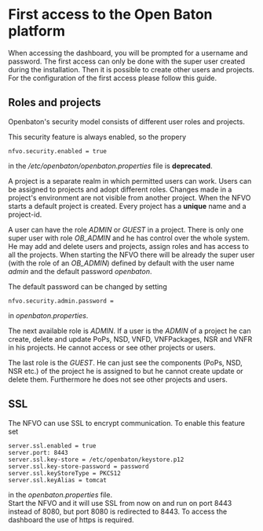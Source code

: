 # First access to the Open Baton platform

When accessing the dashboard, you will be prompted for a username and password. The first access can only be done with the super user created during the installation. Then it is possible to create other users and projects. For the configuration of the first access please follow this guide.

## Roles and projects

Openbaton's security model consists of different user roles and projects.

This security feature is always enabled, so the propery

```properties
nfvo.security.enabled = true
``` 

in the */etc/openbaton/openbaton.properties* file is **deprecated**. 

A project is a separate realm in which permitted users can work. Users can be assigned to projects and adopt different roles. Changes made in a project's environment are not visible from another project. When the NFVO starts a default project is created. Every project has a **unique** name and a project-id.  

A user can have the role *ADMIN* or *GUEST* in a project. There is only one super user with role *OB_ADMIN* and he has control over the whole system. He may add and delete users and projects, assign roles and has access to all the projects. When starting the NFVO there will be already the super user (with the role of an *OB_ADMIN*) defined by default with the user name *admin* and the default password *openbaton*.

The default password can be changed by setting 
```properties
nfvo.security.admin.password = 
```
in *openbaton.properties*.  

The next available role is *ADMIN*. If a user is the *ADMIN* of a project he can create, delete and update PoPs, NSD, VNFD, VNFPackages, NSR and VNFR in his projects. He cannot access or see other projects or users.

The last role is the *GUEST*. He can just see the components (PoPs, NSD, NSR etc.) of the project he is assigned to but he cannot create update or delete them. Furthermore he does not see other projects and users.

## SSL

The NFVO can use SSL to encrypt communication. To enable this feature set 
```properties
server.ssl.enabled = true
server.port: 8443
server.ssl.key-store = /etc/openbaton/keystore.p12
server.ssl.key-store-password = password
server.ssl.keyStoreType = PKCS12
server.ssl.keyAlias = tomcat
```
in the *openbaton.properties* file.  
Start the NFVO and it will use SSL from now on and run on port 8443 instead of 8080, but port 8080 is redirected to 8443. To access the dashboard the use of https is required.

<!---
Script for open external links in a new tab
-->
<script type="text/javascript" charset="utf-8">
      // Creating custom :external selector
      $.expr[':'].external = function(obj){
          return !obj.href.match(/^mailto\:/)
                  && (obj.hostname != location.hostname);
      };
      $(function(){
        $('a:external').addClass('external');
        $(".external").attr('target','_blank');
      })
</script>
